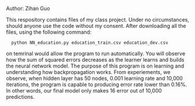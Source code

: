 Author: Zihan Guo

This respository contains files of my class project. Under no circumstances, should anyone use the code without my consent. After downloading all the files, using the following command: 

      python NN_education.py education_train.csv education_dev.csv

on temrinal would allow the program to run automatically. You will observe how the sum of squared errors decreases as the learner learns and builds the neural network model. The purpose of this program is on learning and understanding how backpropagation works. From experiements, we observe, when hidden layer has 50 nodes, 0.001 learning rate and 10,000 iterations, the program is capable to producing error rate lower than 0.16%. In other words, our final model only makes 16 error out of 10,000 predictions. 



